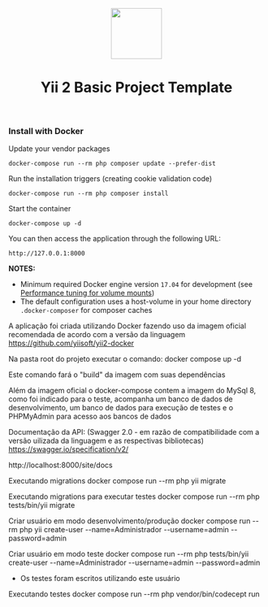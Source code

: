 <p align="center">
    <a href="https://github.com/yiisoft" target="_blank">
        <img src="https://avatars0.githubusercontent.com/u/993323" height="100px">
    </a>
    <h1 align="center">Yii 2 Basic Project Template</h1>
    <br>
</p>


### Install with Docker

Update your vendor packages

    docker-compose run --rm php composer update --prefer-dist
    
Run the installation triggers (creating cookie validation code)

    docker-compose run --rm php composer install    
    
Start the container

    docker-compose up -d
    
You can then access the application through the following URL:

    http://127.0.0.1:8000

**NOTES:** 
- Minimum required Docker engine version `17.04` for development (see [Performance tuning for volume mounts](https://docs.docker.com/docker-for-mac/osxfs-caching/))
- The default configuration uses a host-volume in your home directory `.docker-composer` for composer caches



A aplicação foi criada utilizando Docker fazendo uso da imagem oficial recomendada de acordo com a versão da linguagem
https://github.com/yiisoft/yii2-docker 

Na pasta root do projeto executar o comando: 
docker compose up -d

Este comando fará o "build" da imagem com suas dependências


Além da imagem oficial o docker-compose contem a imagem do MySql 8, como foi indicado para o teste, acompanha um banco de dados de desenvolvimento, um banco de dados para execução de testes e o PHPMyAdmin para acesso aos bancos de dados 


Documentação da API: (Swagger 2.0 - em razão de compatibilidade com a versão uilizada da linguagem e as respectivas bibliotecas)
https://swagger.io/specification/v2/

http://localhost:8000/site/docs


Executando migrations
docker compose run --rm  php   yii migrate

Executando migrations para executar testes
docker compose run --rm  php  tests/bin/yii migrate

Criar usuário em modo desenvolvimento/produção 
docker compose run --rm  php yii  create-user --name=Administrador  --username=admin --password=admin 

Criar usuário em modo teste
docker compose run --rm  php tests/bin/yii  create-user --name=Administrador  --username=admin --password=admin 
* Os testes foram escritos utilizando este usuário

Executando testes
docker compose run --rm  php  vendor/bin/codecept run



